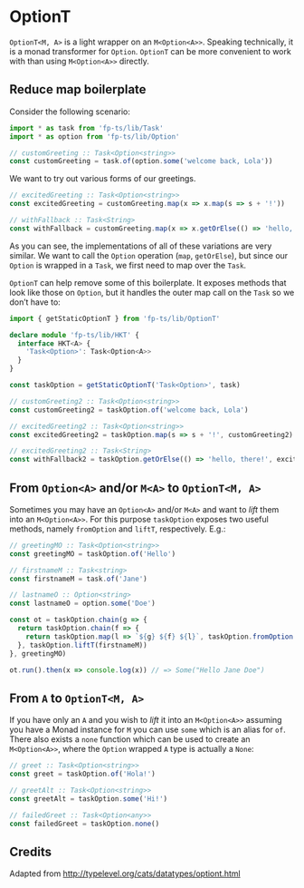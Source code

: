 # OptionT

`OptionT<M, A>` is a light wrapper on an `M<Option<A>>`. Speaking technically, it is a monad transformer for `Option`. `OptionT` can be more convenient to work with than using `M<Option<A>>` directly.

## Reduce map boilerplate

Consider the following scenario:

```ts
import * as task from 'fp-ts/lib/Task'
import * as option from 'fp-ts/lib/Option'

// customGreeting :: Task<Option<string>>
const customGreeting = task.of(option.some('welcome back, Lola'))
```

We want to try out various forms of our greetings.

```ts
// excitedGreeting :: Task<Option<string>>
const excitedGreeting = customGreeting.map(x => x.map(s => s + '!'))

// withFallback :: Task<String>
const withFallback = customGreeting.map(x => x.getOrElse(() => 'hello, there!'))
```

As you can see, the implementations of all of these variations are very similar. We want to call the `Option` operation (`map`, `getOrElse`), but since our `Option` is wrapped in a `Task`, we first need to map over the `Task`.

`OptionT` can help remove some of this boilerplate. It exposes methods that look like those on `Option`, but it handles the outer map call on the `Task` so we don’t have to:

```ts
import { getStaticOptionT } from 'fp-ts/lib/OptionT'

declare module 'fp-ts/lib/HKT' {
  interface HKT<A> {
    'Task<Option>': Task<Option<A>>
  }
}

const taskOption = getStaticOptionT('Task<Option>', task)

// customGreeting2 :: Task<Option<string>>
const customGreeting2 = taskOption.of('welcome back, Lola')

// excitedGreeting2 :: Task<Option<string>>
const excitedGreeting2 = taskOption.map(s => s + '!', customGreeting2)

// excitedGreeting2 :: Task<String>
const withFallback2 = taskOption.getOrElse(() => 'hello, there!', excitedGreeting2)
```

## From `Option<A>` and/or `M<A>` to `OptionT<M, A>`

Sometimes you may have an `Option<A>` and/or `M<A>` and want to *lift* them into an `M<Option<A>>`. For this purpose `taskOption` exposes two useful methods, namely `fromOption` and `liftT`, respectively. E.g.:

```ts
// greetingMO :: Task<Option<string>>
const greetingMO = taskOption.of('Hello')

// firstnameM :: Task<string>
const firstnameM = task.of('Jane')

// lastnameO :: Option<string>
const lastnameO = option.some('Doe')

const ot = taskOption.chain(g => {
  return taskOption.chain(f => {
    return taskOption.map(l => `${g} ${f} ${l}`, taskOption.fromOption(lastnameO))
  }, taskOption.liftT(firstnameM))
}, greetingMO)

ot.run().then(x => console.log(x)) // => Some("Hello Jane Doe")
```

## From `A` to `OptionT<M, A>`

If you have only an `A` and you wish to *lift* it into an `M<Option<A>>` assuming you have a Monad instance for `M` you can use `some` which is an alias for `of`. There also exists a `none` function which can be used to create an `M<Option<A>>`, where the `Option` wrapped `A` type is actually a `None`:

```ts
// greet :: Task<Option<string>>
const greet = taskOption.of('Hola!')

// greetAlt :: Task<Option<string>>
const greetAlt = taskOption.some('Hi!')

// failedGreet :: Task<Option<any>>
const failedGreet = taskOption.none()
```

## Credits

Adapted from http://typelevel.org/cats/datatypes/optiont.html

